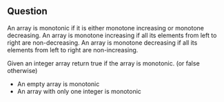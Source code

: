 ## Question

An array is monotonic if it is either monotone increasing or monotone decreasing.
An array is monotone increasing if all its elements from left to right are non-decreasing.
An array is monotone decreasing if all its elements from left to right are non-increasing.

Given an integer array return true if the array is monotonic. (or false otherwise)

- An empty array is monotonic
- An array with only one integer is monotonic
